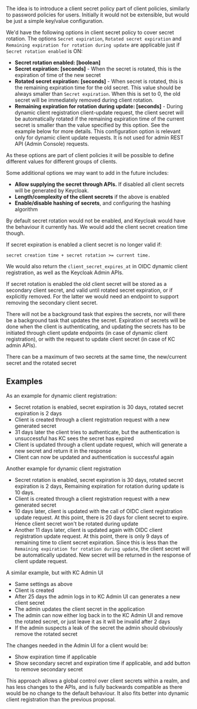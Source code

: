 The idea is to introduce a client secret policy part of client policies, similarly to password policies for users.
Initially it would not be extensible, but would be just a simple key/value configuration.

We'd have the following options in client secret policy to cover secret rotation. The options `Secret expiration`, `Rotated secret expiration` 
and `Remaining expiration for rotation during update` are applicable just if `Secret rotation enabled` is ON:

- **Secret rotation enabled: [boolean]**
- **Secret expiration: [seconds]** - When the secret is rotated, this is the expiration of time of the new secret
- **Rotated secret expiration: [seconds]** - When secret is rotated, this is the remaining expiration time for the old secret.
This value should be always smaller than `Secret expiration`. When this is set to 0, the old secret will be immediately removed
during client rotation.
- **Remaining expiration for rotation during update: [seconds]** - During dynamic client registration client-update request,
the client secret will be automatically rotated if the remaining expiration time of the current secret is smaller than the
value specified by this option. See the example below for more details. This configuration option is relevant only for dynamic client update
requests. It is not used for admin REST API (Admin Console) requests.

As these options are part of client policies it will be possible to define different values for different groups of clients.

Some additional options we may want to add in the future includes:

- **Allow supplying the secret through APIs.** If disabled all client secrets will be generated by Keycloak.
- **Length/complexity of the client secrets** if the above is enabled
- **Enable/disable hashing of secrets**, and configuring the hashing algorithm

By default secret rotation would not be enabled, and Keycloak would have the behaviour it currently has. We would add the
client secret creation time though.

If secret expiration is enabled a client secret is no longer valid if:
```
secret creation time + secret rotation >= current time.
```
We would also return the `client_secret_expires_at` in OIDC dynamic client registration, as well as the Keycloak Admin APIs.

If secret rotation is enabled the old client secret will be stored as a secondary client secret, and valid until rotated
secret expiration, or if explicitly removed. For the latter we would need an endpoint to support removing the secondary
client secret.

There will not be a background task that expires the secrets, nor will there be a background task that updates the secret.
Expiration of secrets will be done when the client is authenticating, and updating the secrets has to be initiated through client
update endpoints (in case of dynamic client registration), or with the request to update client secret (in case of KC admin APIs).

There can be a maximum of two secrets at the same time, the new/current secret and the rotated secret

Examples
--------

As an example for dynamic client registration:

- Secret rotation is enabled, secret expiration is 30 days, rotated secret expiration is 2 days
- Client is created through a client registration request with a new generated secret
- 31 days later the client tries to authenticate, but the authentication is unsuccessful has KC sees the secret has expired
- Client is updated through a client update request, which will generate a new secret and return it in the response
- Client can now be updated and authentication is successful again

Another example for dynamic client registration

- Secret rotation is enabled, secret expiration is 30 days, rotated secret expiration is 2 days, Remaining expiration for rotation during update is 10 days.
- Client is created through a client registration request with a new generated secret
- 10 days later, client is updated with the call of OIDC client registration update request. At this point, there is 20 days for client secret to expire. Hence client secret won't be rotated during update
- Another 11 days later, client is updated again with OIDC client registration update request. At this point, there is only 9 days
of remaining time to client secret expiration. Since this is less than the `Remaining expiration for rotation during update`, the client secret will
be automatically updated. New secret will be returned in the response of client update request.

A similar example, but with KC Admin UI

- Same settings as above
- Client is created
- After 25 days the admin logs in to KC Admin UI can generates a new client secret
- The admin updates the client secret in the application
- The admin can now either log back in to the KC Admin UI and remove the rotated secret, or just leave it as it will be invalid after 2 days
- If the admin suspects a leak of the secret the admin should obviously remove the rotated secret

The changes needed in the Admin UI for a client would be:

- Show expiration time if applicable
- Show secondary secret and expiration time if applicable, and add button to remove secondary secret

This approach allows a global control over client secrets within a realm, and has less changes to the APIs, and is fully
backwards compatible as there would be no change to the default behaviour. It also fits better into dynamic client
registration than the previous proposal.
